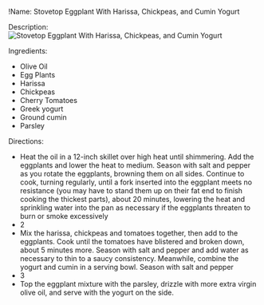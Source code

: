 !Name: Stovetop Eggplant With Harissa, Chickpeas, and Cumin Yogurt

Description:
![Stovetop Eggplant With Harissa, Chickpeas, and Cumin Yogurt](https://www.themealdb.com/images/media/meals/yqwtvu1487426027.jpg "Stovetop Eggplant With Harissa, Chickpeas, and Cumin Yogurt")

Ingredients:
- Olive Oil
- Egg Plants
- Harissa
- Chickpeas
- Cherry Tomatoes
- Greek yogurt
- Ground cumin
- Parsley

Directions:
- Heat the oil in a 12-inch skillet over high heat until shimmering. Add the eggplants and lower the heat to medium. Season with salt and pepper as you rotate the eggplants, browning them on all sides. Continue to cook, turning regularly, until a fork inserted into the eggplant meets no resistance (you may have to stand them up on their fat end to finish cooking the thickest parts), about 20 minutes, lowering the heat and sprinkling water into the pan as necessary if the eggplants threaten to burn or smoke excessively
- 2
- Mix the harissa, chickpeas and tomatoes together, then add to the eggplants. Cook until the tomatoes have blistered and broken down, about 5 minutes more. Season with salt and pepper and add water as necessary to thin to a saucy consistency. Meanwhile, combine the yogurt and cumin in a serving bowl. Season with salt and pepper
- 3
- Top the eggplant mixture with the parsley, drizzle with more extra virgin olive oil, and serve with the yogurt on the side.
